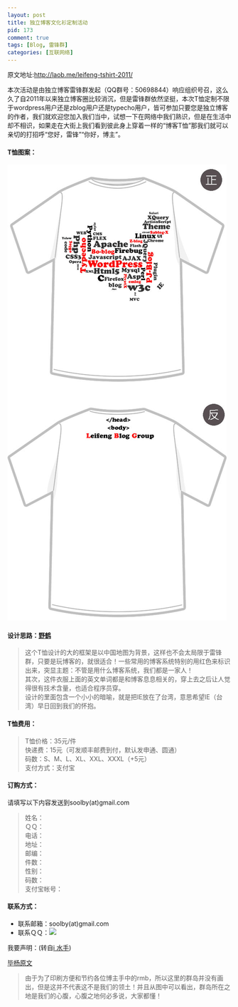 ```yaml
--- 
layout: post
title: 独立博客文化衫定制活动
pid: 173
comment: true
tags: [Blog, 雷锋群]
categories: [互联网络]
---
```

原文地址:<http://laob.me/leifeng-tshirt-2011/>

本次活动是由独立博客雷锋群发起（QQ群号：50698844）响应组织号召，这么久了自2011年以来独立博客圈比较消沉，但是雷锋群依然坚挺，本次T恤定制不限于wordpress用户还是zblog用户还是typecho用户，皆可参加只要您是独立博客的作者，我们就欢迎您加入我们当中，试想一下在网络中我们熟识，但是在生活中却不相识，如果走在大街上我们看到彼此身上穿着一样的“博客T恤”那我们就可以亲切的打招呼“您好，雷锋”“你好，博主”。

#### T恤图案：

![](/uploads/2011/06/21_01.jpg)

#### 设计思路：[野鹤](http://xianyunyehe.net/)
> 这个T恤设计的大的框架是以中国地图为背景，这样也不会太局限于雷锋群，只要是玩博客的，就很适合！一些常用的博客系统特别的用红色来标识出来，突显主题：不管是用什么博客系统，我们都是一家人！  
> 其次，这件衣服上面的英文单词都是和博客息息相关的，穿上去之后让人觉得很有技术含量，也适合程序员穿。  
> 设计的里面包含一个小小的暗喻，就是把IE放在了台湾，意思希望IE（台湾）早日回到我们的怀抱。

#### T恤费用：
> T恤价格：35元/件  
> 快递费：15元（可发顺丰邮费到付，默认发申通、圆通）  
> 码数：S、M、L、XL、XXL、XXXL（+5元）  
> 支付方式：支付宝

#### 订购方式：
请填写以下内容发送到soolby(at)gmail.com
> 姓名：  
> ＱＱ：  
> 电话：  
> 地址：  
> 邮编：  
> 件数：  
> 性别：  
> 码数：  
> 支付宝帐号：

#### 联系方式：
- 联系邮箱：soolby(at)gmail.com
- 联系ＱＱ：![](http://wpa.qq.com/pa?p=1:603135:41)

我要声明：(转自[i 水手](http://www.sailor521.com/))

[毕杨原文](http://laob.me/leifeng-tshirt-2011/ "毕扬")

>由于为了印刷方便和节约各位博主手中的rmb，所以这里的群岛并没有画出，但是这并不代表这不是我们的领土！并且从图中可以看出，群岛所在之地是我们的心腹，心腹之地何必多说，大家都懂！
